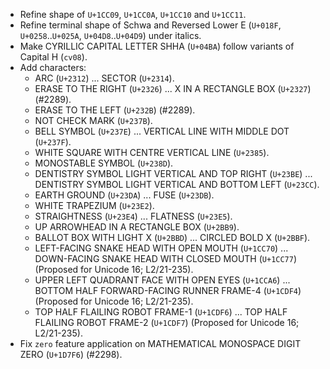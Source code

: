 * Refine shape of `U+1CC09`, `U+1CC0A`, `U+1CC10` and `U+1CC11`.
* Refine terminal shape of Schwa and Reversed Lower E (`U+018F`, `U+0258`..`U+025A`, `U+04D8`..`U+04D9`) under italics.
* Make CYRILLIC CAPITAL LETTER SHHA (`U+04BA`) follow variants of Capital H (`cv08`).
* Add characters:
  - ARC (`U+2312`) ... SECTOR (`U+2314`).
  - ERASE TO THE RIGHT (`U+2326`) ... X IN A RECTANGLE BOX (`U+2327`) (#2289).
  - ERASE TO THE LEFT (`U+232B`) (#2289).
  - NOT CHECK MARK (`U+237B`).
  - BELL SYMBOL (`U+237E`) ... VERTICAL LINE WITH MIDDLE DOT (`U+237F`).
  - WHITE SQUARE WITH CENTRE VERTICAL LINE (`U+2385`).
  - MONOSTABLE SYMBOL (`U+238D`).
  - DENTISTRY SYMBOL LIGHT VERTICAL AND TOP RIGHT (`U+23BE`) ... DENTISTRY SYMBOL LIGHT VERTICAL AND BOTTOM LEFT (`U+23CC`).
  - EARTH GROUND (`U+23DA`) ... FUSE (`U+23DB`).
  - WHITE TRAPEZIUM (`U+23E2`).
  - STRAIGHTNESS (`U+23E4`) ... FLATNESS (`U+23E5`).
  - UP ARROWHEAD IN A RECTANGLE BOX (`U+2BB9`).
  - BALLOT BOX WITH LIGHT X (`U+2BBD`) ... CIRCLED BOLD X (`U+2BBF`).
  - LEFT-FACING SNAKE HEAD WITH OPEN MOUTH (`U+1CC70`) ... DOWN-FACING SNAKE HEAD WITH CLOSED MOUTH (`U+1CC77`)  (Proposed for Unicode 16; L2/21-235).
  - UPPER LEFT QUADRANT FACE WITH OPEN EYES (`U+1CCA6`) ... BOTTOM HALF FORWARD-FACING RUNNER FRAME-4 (`U+1CDF4`)  (Proposed for Unicode 16; L2/21-235).
  - TOP HALF FLAILING ROBOT FRAME-1 (`U+1CDF6`) ... TOP HALF FLAILING ROBOT FRAME-2 (`U+1CDF7`)  (Proposed for Unicode 16; L2/21-235).
* Fix `zero` feature application on MATHEMATICAL MONOSPACE DIGIT ZERO (`U+1D7F6`) (#2298). 
